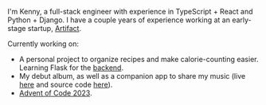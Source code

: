I'm Kenny, a full-stack engineer with experience in TypeScript + React and Python + Django. I have a couple years of experience working at an early-stage startup, [Artifact](https://heyartifact.com).

Currently working on:
- A personal project to organize recipes and make calorie-counting easier. Learning Flask for the [backend](https://github.com/fitzgeraldkd/nutrition-backend).
- My debut album, as well as a companion app to share my music (live [here](https://www.kenneth-music.com/) and source code [here](https://github.com/fitzgeraldkd/music)).
- [Advent of Code 2023](https://adventofcode.com/).
